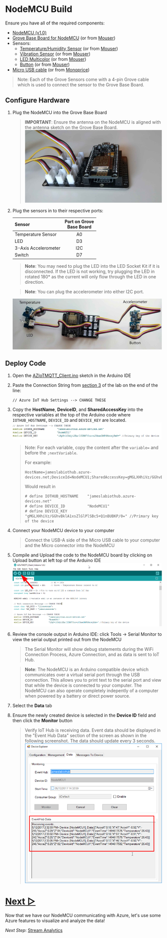 # NodeMCU Build
Ensure you have all of the required components:
* [NodeMCU (v1.0)](http://amzn.to/2qTRR2F)
* [Grove Base Board for NodeMCU](http://amzn.to/2qTtH7E) (or from [Mouser](http://www.mouser.com/ProductDetail/Seeed-Studio/105020008/))
* Sensors: 
  * [Temperature/Humidity Sensor](http://amzn.to/2psBJnC) (or from [Mouser](http://www.mouser.com/ProductDetail/Seeed-Studio/101020074/))
  * [Vibration Sensor](http://amzn.to/2qTDpqN) (or from [Mouser](http://www.mouser.com/ProductDetail/Seeed-Studio/101020054/))
  * [LED Multicolor](http://amzn.to/2qTHSdP) (or from [Mouser](http://www.mouser.com/ProductDetail/Seeed-Studio/104030014/))
  * [Button](http://amzn.to/2pZvedb) (or from [Mouser](http://www.mouser.com/ProductDetail/Seeed-Studio/101020003/))
* [Micro USB cable](http://amzn.to/2pI5VLP) (or from [Monoprice](https://www.monoprice.com/product?p_id=5137))

> Note: Each of the Grove Sensors come with a 4-pin Grove cable which is used to connect the sensor to the Grove Base Board.

## Configure Hardware
1. Plug the NodeMCU into the Grove Base Board
   > **IMPORTANT**: Ensure the antenna on the NodeMCU is aligned with the antenna sketch on the Grove Base Board.  
   > ![Alignment](/images/NodeMCU/NodeMCU_Alignment.jpg)
1. Plug the sensors in to their respective ports:

   | Sensor               | Port on Grove<br/>Base Board |
   | -------------------- | :--------------------------: |
   | Temperature Sensor   |             A0               |
   | LED                  |             D3               |
   | 3-Axis Accelerometer |             I2C              |
   | Switch               |             D7               |

   > **Note**: You may need to plug the LED into the LED Socket Kit if it is disconnected. If the LED is not working, try plugging the LED in rotated 180* as the current will only flow through the LED in one direction.  
   
   > **Note**: You can plug the accelerometer into either I2C port.

   ![Finished NodeMCU](/images/NodeMCU/NodeMCU_Wired.jpg)

## Deploy Code
1. Open the [AZIoTMQTT_Client.ino](/src/AZIoTMQTT_Client.ino) sketch in the Arduino IDE
1. Paste the Connection String from [section 3](3_Azure_IoT_Hub#Register-Device-to-Azure-IoT-Hub) of the lab on the end of the line:
   ```
   // Azure IoT Hub Settings --> CHANGE THESE 
   ```
1. Copy the **HostName**, **DeviceID**, and **SharedAccessKey** into the respective variables at the top of the Arduino code where `IOTHUB_HOSTNAME`, `DEVICE_ID` and `DEVICE_KEY` are located.
   ![Device Info in Code](/images/Azure_configuration/Device_Info_In_Code.png)
   > Note: For each variable, copy the content after the `variable=` and before the `;nextVariable`.   
   >  
   > For example: 
   > ```
   > HostName=jameslabiothub.azure-devices.net;DeviceId=NodeMCU1;SharedAccessKey=gMGLXHhiVz/GGhvBklA1xsZlGlPlSBc5+Q1nBUBKP/0= 
   > ```
   > Would result in
   > ```
   > # define IOTHUB_HOSTNAME    "jameslabiothub.azure-devices.net"
   > # define DEVICE_ID          "NodeMCU1"
   > # define DEVICE_KEY         "gMGLXHhiVz/GGhvBklA1xsZlGlPlSBc5+Q1nBUBKP/0=" //Primary key of the device
   > ```
1. Connect your NodeMCU device to your computer
   > Connect the USB-A side of the Micro USB cable to your computer and the Micro connector into the NodeMCU
1. Compile and Upload the code to the NodeMCU board by clicking on Upload button at left top of the Arduino IDE  
   ![Upload code](/images/Azure_configuration/Upload_Code_To_Device.png)
1. Review the console output in Arduino IDE: click Tools → Serial Monitor to view the serial output printed out from the NodeMCU
   > The Serial Monitor will show debug statements during the WiFi Connection Process, Azure Connection, and as data is sent to IoT Hub.

   > **Note**: The NodeMCU is an Arduino compatible device which communicates over a virtual serial port through the USB connection. This allows you to print text to the serial port and view that while the device is connected to your computer. The NodeMCU can also operate completely indepently of a computer when powered by a battery or direct power source. 
1. Select the **Data** tab
1. Ensure the newly created device is selected in the **Device ID** field and then click the **Monitor** button
   > Verify IoT Hub is receiving data. Event data should be displayed in the "Event Hub Data" section of the screen as shown in the following screenshot. The data should update every 3 seconds.
   ![Receiving Data](/images/Azure_configuration/Receiving_IoT_Data.png)



# [Next ▻](5_Stream_Analytics.md)
Now that we have our NodeMCU communicating with Azure, let's use some Azure features to visualize and analyze the data!

*Next Step*: [Stream Analytics](5_Stream_Analytics.md)